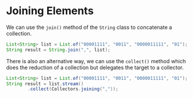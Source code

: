# Joining Elements

We can use the `join()` method of the `String` class to 
concatenate a collection.

```Java
List<String> list = List.of("00001111", "0011", "0000011111", "01");
String result = String.join(",", list);
```

There is also an alternative way, we can use the `collect()` method which 
does the reduction of a collection but delegates the target to a 
collector.
```Java
List<String> list = List.of("00001111", "0011", "0000011111", "01");
String result = list.stream()
        .collect(Collectors.joining(","));
```

